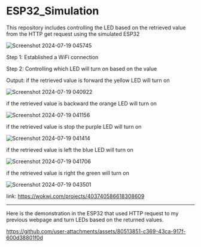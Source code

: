 # ESP32_Simulation
 This repository includes controlling the LED based on the retrieved value from the HTTP get request using the simulated ESP32

![Screenshot 2024-07-19 045745](https://github.com/user-attachments/assets/c1a0a581-b167-486c-83df-95ac3a28c76a)


Step 1:
Established a WiFi connection

Step 2:
Controlling which LED will turn on based on the value

Output:
if the retrieved value is forward the yellow  LED will turn on 

![Screenshot 2024-07-19 040922](https://github.com/user-attachments/assets/72926610-035d-4cf2-bb80-551b7b403a24)



if the retrieved value is backward the orange LED will turn on 

![Screenshot 2024-07-19 041156](https://github.com/user-attachments/assets/f0f7c494-bc95-4d50-8bce-8f4e1d3c4de6)


if the retrieved value is stop the purple LED will turn on 

![Screenshot 2024-07-19 041414](https://github.com/user-attachments/assets/69814323-83d5-473d-9c07-250fde7bef3e)


if the retrieved value is left the blue LED will turn on 

![Screenshot 2024-07-19 041706](https://github.com/user-attachments/assets/0d3fe55a-810e-4bd4-8623-453e53a86f42)


if the retrieved value is right the green  will turn on 

![Screenshot 2024-07-19 043501](https://github.com/user-attachments/assets/96080a7e-adaa-48cd-a0a5-4167fb33698a)

link:
https://wokwi.com/projects/403740586618308609

--------------------------------------------------------
Here is the demonstration in the ESP32 that used HTTP request to my previous webpage and turn LEDs based on the returned values. 


https://github.com/user-attachments/assets/80513851-c369-43ca-917f-600d38801f0d

